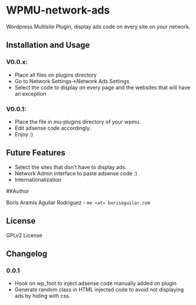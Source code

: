 WPMU-network-ads
================

Wordpress Multisite Plugin, display ads code on every site on your network.

## Installation and Usage

### V0.0.x:
- Place all files on plugins directory
- Go to Network Settings->Network Ads Settings
- Select the code to display on every page and the websites that will 
have an exception

### V0.0.1: 
- Place the file in mu-plugins directory of your wpmu. 
- Edit adsense code accordingly. 
- Enjoy :)

## Future Features

- Select the sites that don't have to display ads.
- Network Admin interface to paste adsense code :)
- Internationalization

##Author

Boris Aramis Aguilar Rodriguez - `me <at> borisaguilar.com`

## License

GPLv2 License

## Changelog
### 0.0.1
- Hook on wp_foot to inject adsense code manually added on plugin
- Generate random class in HTML injected code to avoid not displaying 
ads by hiding with css.

